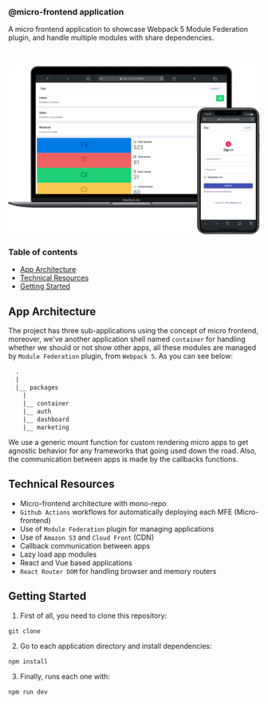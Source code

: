 ### @micro-frontend application

A micro frontend application to showcase Webpack 5 Module Federation plugin, and handle multiple modules with share dependencies.

<div style="text-align: center;">
  <img src="docs/screenshot.png" width="700" alt="screenshot" style="margin-top: 35px"/>
</div>

### Table of contents

- [App Architecture](#app-architecture)
- [Technical Resources](#technical-resources)
- [Getting Started](#getting-started)

## App Architecture

The project has three sub-applications using the concept of micro frontend, moreover, we've another application shell named `container` for handling whether we should or not show other apps, all these modules are managed by `Module Federation` plugin, from `Webpack 5`. As you can see below:

```
  .
  |
  |__ packages
    |
    |__ container
    |__ auth
    |__ dashboard
    |__ marketing
```

We use a generic mount function for custom rendering micro apps to get agnostic behavior for any frameworks that going used
down the road. Also, the communication between apps is made by the callbacks functions.

## Technical Resources

- Micro-frontend architecture with mono-repo
- `Github Actions` workflows for automatically deploying each MFE (Micro-frontend)
- Use of `Module Federation` plugin for managing applications
- Use of `Amazon S3` and `Cloud Front` (CDN)
- Callback communication between apps
- Lazy load app modules
- React and Vue based applications
- `React Router DOM` for handling browser and memory routers

## Getting Started

1. First of all, you need to clone this repository:

```shell
git clone
```

2. Go to each application directory and install dependencies:

```shell
npm install
```

3. Finally, runs each one with:

```shell
npm run dev
```
